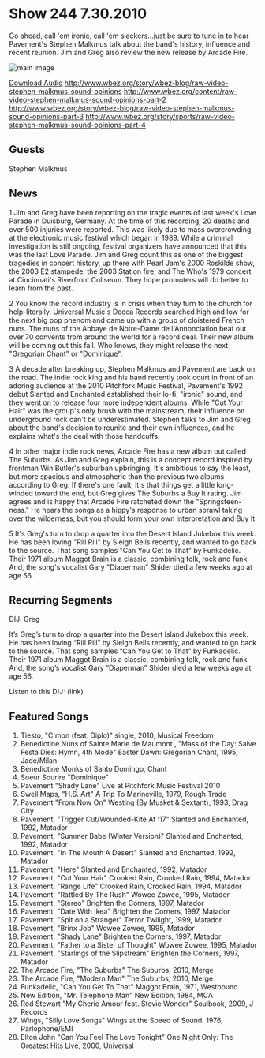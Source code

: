 # Show 244 7.30.2010
Go ahead, call 'em ironic, call 'em slackers...just be sure to tune in to hear Pavement's Stephen Malkmus talk about the band's history, influence and recent reunion. Jim and Greg also review the new release by Arcade Fire.

![main image](http://www.soundopinions.org/images/2010/malkmus/1.jpg)

[Download Audio](http://audio.soundopinions.org/streams/2010/07/so_20100730.m3u)
http://www.wbez.org/story/wbez-blog/raw-video-stephen-malkmus-sound-opinions
http://www.wbez.org/content/raw-video-stephen-malkmus-sound-opinions-part-2
http://www.wbez.org/story/wbez-blog/raw-video-stephen-malkmus-sound-opinions-part-3
http://www.wbez.org/story/sports/raw-video-stephen-malkmus-sound-opinions-part-4



## Guests
Stephen Malkmus

## News
1 Jim and Greg have been reporting on the tragic events of last week's Love Parade in Duisburg, Germany. At the time of this recording, 20 deaths and over 500 injuries were reported. This was likely due to mass overcrowding at the electronic music festival which began in 1989. While a criminal investigation is still ongoing, festival organizers have announced that this was the last Love Parade. Jim and Greg count this as one of the biggest tragedies in concert history, up there with Pearl Jam's 2000 Roskilde show, the 2003 E2 stampede, the 2003 Station fire, and The Who's 1979 concert at Cincinnati's Riverfront Coliseum. They hope promoters will do better to learn from the past. 

2 You know the record industry is in crisis when they turn to the church for help-literally. Universal Music's Decca Records searched high and low for the next big pop phenom and came up with a group of cloistered French nuns. The nuns of the Abbaye de Notre-Dame de l'Annonciation beat out over 70 convents from around the world for a record deal. Their new album will be coming out this fall. Who knows, they might release the next "Gregorian Chant" or "Dominique".

3 A decade after breaking up, Stephen Malkmus and Pavement are back on the road. The indie rock king and his band recently took court in front of an adoring audience at the 2010 Pitchfork Music Festival, Pavement's 1992 debut Slanted and Enchanted established their lo-fi, "ironic" sound, and they went on to release four more independent albums. While "Cut Your Hair" was the group's only brush with the mainstream, their influence on underground rock can't be underestimated. Stephen talks to Jim and Greg about the band's decision to reunite and their own influences, and he explains what's the deal with those handcuffs.

4 In other major indie rock news, Arcade Fire has a new album out called The Suburbs. As Jim and Greg explain, this is a concept record inspired by frontman Win Butler's suburban upbringing. It's ambitious to say the least, but more spacious and atmospheric than the previous two albums according to Greg. If there's one fault, it's that things get a little long-winded toward the end, but Greg gives The Suburbs a Buy It rating. Jim agrees and is happy that Arcade Fire ratcheted down the "Springsteen-ness." He hears the songs as a hippy's response to urban sprawl taking over the wilderness, but you should form your own interpretation and Buy It.

5 It's Greg's turn to drop a quarter into the Desert Island Jukebox this week. He has been loving "Rill Rill" by Sleigh Bells recently, and wanted to go back to the source. That song samples "Can You Get to That" by Funkadelic. Their 1971 album Maggot Brain is a classic, combining folk, rock and funk. And, the song's vocalist Gary "Diaperman" Shider died a few weeks ago at age 56.

## Recurring Segments
DIJ: Greg

It’s Greg’s turn to drop a quarter into the Desert Island Jukebox this week. He has been loving “Rill Rill” by Sleigh Bells recently, and wanted to go back to the source. That song samples “Can You Get to That” by Funkadelic. Their 1971 album Maggot Brain is a classic, combining folk, rock and funk. And, the song’s vocalist Gary “Diaperman” Shider died a few weeks ago at age 56.

Listen to this DIJ: (link)

## Featured Songs
1. Tiesto, "C'mon (feat. Diplo)" single, 2010, Musical Freedom
2. Benedictine Nuns of Sainte Marie de Maumont , "Mass of the Day: Salve Festa Dies: Hymn, 4th Mode" Easter Dawn: Gregorian Chant, 1995, Jade/Milan
3. Benedictine Monks of Santo Domingo, Chant
4. Soeur Sourire "Dominique"
5. Pavement "Shady Lane" Live at Pitchfork Music Festival 2010
6. Swell Maps, "H.S. Art" A Trip To Marineville, 1979, Rough Trade
7. Pavement "From Now On" Westing (By Musket & Sextant), 1993, Drag City
8. Pavement, "Trigger Cut/Wounded-Kite At :17" Slanted and Enchanted, 1992, Matador 
9. Pavement, "Summer Babe (Winter Version)" Slanted and Enchanted, 1992, Matador
10. Pavement, "In The Mouth A Desert" Slanted and Enchanted, 1992, Matador
11. Pavement, "Here" Slanted and Enchanted, 1992, Matador
12. Pavement, "Cut Your Hair" Crooked Rain, Crooked Rain, 1994, Matador
13. Pavement, "Range Life" Crooked Rain, Crooked Rain, 1994, Matador
14. Pavement, "Rattled By The Rush" Wowee Zowee, 1995, Matador
15. Pavement, "Stereo" Brighten the Corners, 1997, Matador
16. Pavement, "Date With Ikea" Brighten the Corners, 1997, Matador
17. Pavement, "Spit on a Stranger" Terror Twilight, 1999, Matador
18. Pavement, "Brinx Job" Wowee Zowee, 1995, Matador 
19. Pavement, "Shady Lane" Brighten the Corners, 1997, Matador
20. Pavement, "Father to a Sister of Thought" Wowee Zowee, 1995, Matador
21. Pavement, "Starlings of the Slipstream" Brighten the Corners, 1997, Matador
22. The Arcade Fire, "The Suburbs" The Suburbs, 2010, Merge
23. The Arcade Fire, "Modern Man" The Suburbs, 2010, Merge
24. Funkadelic, "Can You Get To That" Maggot Brain, 1971, Westbound
25. New Edition, "Mr. Telephone Man" New Edition, 1984, MCA
26. Rod Stewart "My Cherie Amour feat. Stevie Wonder" Soulbook, 2009, J Records
27. Wings, "Silly Love Songs" Wings at the Speed of Sound, 1976, Parlophone/EMI
28. Elton John "Can You Feel The Love Tonight" One Night Only: The Greatest Hits Live, 2000, Universal
